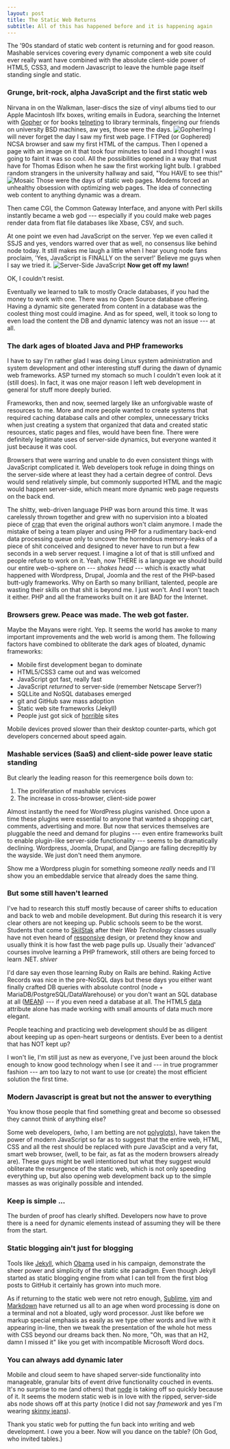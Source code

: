 ```yaml
---
layout: post
title: The Static Web Returns
subtitle: All of this has happened before and it is happening again
---
```


The '90s standard of static web content is returning and for good
reason. Mashable services covering every dynamic component a web site
could ever really want have combined with the absolute client-side power
of HTML5, CSS3, and modern Javascript to leave the humble page itself
standing single and static.

### Grunge, brit-rock, alpha JavaScript and the first static web


Nirvana in on the Walkman, laser-discs the size of vinyl albums tied to
our Apple Macintosh IIfx boxes, writing emails in Eudora, searching the
Internet with [Gopher][] or for books [telneting][] to library terminals,
fingering our friends on university BSD machines, aw yes, those were the
days.
![GopherImg][]
I will never forget the day I saw my first web page. I FTPed (or
Gophered) NCSA browser and saw my first HTML of the campus. Then
I opened a page with an image on it that took four minutes to load and
I thought I was going to faint it was so cool. All the possibilities
opened in a way that must have for Thomas Edison when he saw the
first working light bulb. I grabbed random strangers in the university
hallway and said, "You HAVE to see this!"
![Mosaic][]
Those were the days of static web pages. Modems forced an unhealthy
obsession with optimizing web pages. The idea of connecting web
content to anything dynamic was a dream.

Then came CGI, the Common Gateway Interface, and anyone with Perl skills
instantly became a web god --- especially if you could make web pages
render data from flat file databases like Xbase, CSV, and such.

At one point we even had JavaScript on the server. Yep we even called it
SSJS and yes, vendors warred over that as well, no consensus like behind
node today. It still makes me laugh a little when I hear young node fans
proclaim, 'Yes, JavaScript is FINALLY on the server!' Believe me guys when
I say we tried it.
![Server-Side JavaScript][]
**Now get off my lawn!**

OK, I couldn't resist.

Eventually we learned to talk to mostly Oracle databases, if you had
the money to work with one. There was no Open Source database
offering. Having a dynamic site generated from content in a database
was the coolest thing most could imagine. And as for speed, well, it
took so long to even load the content the DB and dynamic latency was
not an issue --- at all.

### The dark ages of bloated Java and PHP frameworks

I have to say I'm rather glad I was doing Linux system administration
and system development and other interesting stuff during the dawn of
dynamic web frameworks. ASP turned my stomach so much I couldn't even look
at it (still does). In fact, it was one major reason I left web
development in general for stuff more deeply buried.

Frameworks, then and now, seemed largely like an unforgivable waste of
resources to me. More and more people wanted to create systems that
required caching database calls and other complex, unnecessary tricks when
just creating a system that organized that data and created static
resources, static pages and files, would have been fine. There were
definitely legitimate uses of server-side dynamics, but everyone
wanted it just because it was cool.

Browsers that were warring and unable to do even consistent things
with JavaScript complicated it. Web developers took refuge in doing
things on the server-side where at least they had a certain degree of
control. Devs would send relatively simple, but commonly supported
HTML and the magic would happen server-side, which meant more dynamic
web page requests on the back end.

The shitty, web-driven language PHP was born around this time. It was
carelessly thrown together and grew with no supervision into a bloated
piece of [crap][] that even the original authors won't claim anymore. I
made the mistake of being a team player and using PHP for a rudimentary
back-end data processing queue only to uncover the horrendous memory-leaks
of a piece of shit conceived and designed to never have to run but a few
seconds in a web server request. I imagine a lot of that is still unfixed
and people refuse to work on it. Yeah, now THERE is a language we should
build our entire web-o-sphere on --- *shakes head* --- which is exactly
what happened with Wordpress, Drupal, Joomla and the rest of the PHP-based
butt-ugly frameworks. Why on Earth so many brilliant, talented, people are
wasting their skills on that shit is beyond me. I just won't. And I won't
teach it either. PHP and all the frameworks built on it are BAD for the
Internet.

### Browsers grew. Peace was made. The web got faster.

Maybe the Mayans were right. Yep. It seems the world has awoke to many
important improvements and the web world is among them. The following
factors have combined to obliterate the dark ages of bloated, dynamic
frameworks:

* Mobile first development began to dominate
* HTML5/CSS3 came out and was welcomed
* JavaScript got fast, really fast
* JavaScript *returned* to server-side (remember Netscape Server?)
* SQLLite and NoSQL databases emerged
* git and GitHub saw mass adoption
* Static web site frameworks (Jekyll)
* People just got sick of [horrible][] sites

Mobile devices proved slower than their desktop counter-parts, which
got developers concerned about speed again.

### Mashable services (SaaS) and client-side power leave static standing

But clearly the leading reason for this reemergence boils down to:

1. The proliferation of mashable services
1. The increase in cross-browser, client-side power

Almost instantly the need for WordPress plugins vanished. Once upon a time
these plugins were essential to anyone that wanted a shopping cart,
comments, advertising and more. But now that services themselves are
pluggable the need and demand for plugins --- even entire
frameworks built to enable plugin-like server-side functionality --- seems
to be dramatically declining. Wordpress, Joomla, Drupal, and Django are
falling decrepitly by the wayside. We just don't need them anymore.

Show me a Wordpress plugin for something someone *really* needs and
I'll show you an embeddable service that already does the same thing.

### But some still haven't learned

I've had to research this stuff mostly because of career shifts to
education and back to web and mobile development. But during this research
it is very clear others are not keeping up. Public schools seem to be the
worst. Students that come to [SkilStak][] after their *Web Technology*
classes usually have not even heard of [responsive][] design, or pretend
they know and usually think it is how fast the web page pulls up. Usually
their 'advanced' courses involve learning a PHP framework, still others
are being forced to learn .NET. *shiver*

I'd dare say even those learning Ruby on Rails are behind. Raking Active
Records was nice in the pre-NoSQL days but these days you either want
finally crafted DB queries with absolute control (node +
MariaDB/PostgreSQL/DataWarehouse) or you don't want an SQL database at all
([MEAN][]) --- if you even need a database at all. The HTML5 [data][]
attribute alone has made working with small amounts of data much more
elegant.

People teaching and practicing web development should be as diligent
about keeping up as open-heart surgeons or dentists. Ever been to
a dentist that has NOT kept up?

I won't lie, I'm still just as new as everyone, I've just been around
the block enough to know good technology when I see it and --- in
true programmer fashion --- am too lazy to not want to use (or create)
the most efficient solution the first time.

### Modern Javascript is great but not the answer to everything

You know those people that find something great and become so obsessed
they cannot think of anything else?

Some web developers, (who, I am betting are not [polyglots][]), have taken the
power of modern JavaScript so far as to suggest that the entire web, HTML,
CSS and all the rest should be replaced with pure JavaScipt and a very
fat, smart web browser, (well, to be fair, as fat as the modern browsers
already are). These guys might be well intentioned but what they suggest
would obliterate the resurgence of the static web, which is not only
speeding everything up, but also opening web development back up to the
simple masses as was originally possible and intended.

### Keep is simple ...

The burden of proof has clearly shifted. Developers now have to prove
there is a need for dynamic elements instead of assuming they will be
there from the start.

### Static blogging ain't just for blogging

Tools like [Jekyll][], which [Obama][] used in his campaign, demonstrate
the sheer power and simplicity of the static site paradigm. Even though
Jekyll started as static blogging engine from what I can tell from the
first blog posts to GitHub it certainly has grown into much more.

As if returning to the static web were not retro enough, [Sublime][],
[vim][] and [Markdown][] have returned us all to an age when word
processing is done on a terminal and not a bloated, ugly word
processor. Just like before we markup special emphasis as easily as we
type other words and live with it appearing in-line, then we tweak the
presentation of the whole hot mess with CSS beyond our dreams back
then. No more, "Oh, was that an H2, damn I missed it" like you get
with incompatible Microsoft Word docs.

### You can always add dynamic later

Mobile and cloud seem to have shaped server-side functionality into
manageable, granular bits of event drive functionality couched in events.
It's no surprise to me (and others) that [node][] is taking off so quickly
because of it. It seems the modern static web is in love with the ripped,
server-side abs node shows off at this party (notice I did not say
*framework* and yes I'm wearing [skinny jeans][]).

Thank you static web for putting the fun back into writing and web
development. I owe you a beer. Now will you dance on the table? (Oh
God, who invited tables.)

[Gopher]: http://en.wikipedia.org/wiki/Gopher_(protocol)
[GopherImg]: /images/archie-gopher2.png
[Jekyll]: /images/jekyll.png
[MEAN]: http://mean.io
[Markdown]: https://help.github.com/articles/github-flavored-markdown
[Mosaic]: /images/mosaic.jpg
[Obama]: http://kylerush.net/blog/meet-the-obama-campaigns-250-million-fundraising-platform/
[Server-Side JavaScript]: /images/ssjs.gif
[SkilStak]: http://skilstak.com
[Sublime]: http://www.sublimetext.com/
[crap]: http://blog.ircmaxell.com/2013/09/rambling-on-internals.html
[data]: http://html5doctor.com/html5-custom-data-attributes/
[horrible]: http://lakenorman.com
[node]: http://nodejs.org
[polyglots]: http://programming.oreilly.com/2013/11/polyglot-programming-what-is-it-and-why-should-you-be-using-it.html
[responsive]: http://johnpolacek.github.io/scrolldeck.js/decks/responsive/
[skinny jeans]: https://twitter.com/noahlz/status/365519263236235266
[telneting]: http://en.wikipedia.org/wiki/Telnet
[vim]: http:///vim.org
